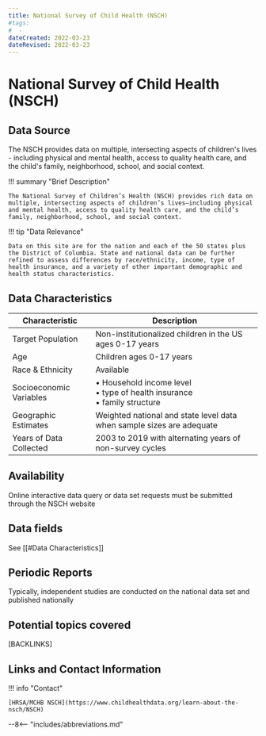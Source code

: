 ```yaml
---
title: National Survey of Child Health (NSCH)
#tags:
#  - 
dateCreated: 2022-03-23
dateRevised: 2022-03-23
---
```

# National Survey of Child Health (NSCH)

## Data Source
The NSCH provides data on multiple, intersecting aspects of children's lives - including physical and mental health, access to quality health care, and the child's family, neighborhood, school, and social context.

!!! summary "Brief Description"
	
    The National Survey of Children’s Health (NSCH) provides rich data on multiple, intersecting aspects of children’s lives—including physical and mental health, access to quality health care, and the child’s family, neighborhood, school, and social context. 
    
!!! tip "Data Relevance"

    Data on this site are for the nation and each of the 50 states plus the District of Columbia. State and national data can be further refined to assess differences by race/ethnicity, income, type of health insurance, and a variety of other important demographic and health status characteristics.
    
## Data Characteristics
| Characteristic          | Description                                                                    |
| ----------------------- | ------------------------------------------------------------------------------ |
| Target Population       | Non-institutionalized children in the US ages 0-17 years                       |
| Age                     | Children ages 0-17 years                                                       |
| Race & Ethnicity        | Available                                                                      |
| Socioeconomic Variables | • Household income level<br/>• type of health insurance<br/>• family structure |
| Geographic Estimates    | Weighted national and state level data when sample sizes are adequate          |
| Years of Data Collected | 2003 to 2019 with alternating years of non-survey cycles                       |

## Availability
Online interactive data query or data set requests must be submitted through the NSCH website

## Data fields 
See [[#Data Characteristics]]

## Periodic Reports
Typically, independent studies are conducted on the national data set and published nationally

## Potential topics covered
[BACKLINKS]

## Links and Contact Information
!!! info "Contact"

    [HRSA/MCHB NSCH](https://www.childhealthdata.org/learn-about-the-nsch/NSCH)

--8<-- "includes/abbreviations.md"